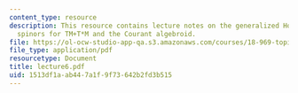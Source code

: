 ```yaml
---
content_type: resource
description: This resource contains lecture notes on the generalized Hodge star, and
  spinors for TM+T*M and the Courant algebroid.
file: https://ol-ocw-studio-app-qa.s3.amazonaws.com/courses/18-969-topics-in-geometry-dirac-geometry-fall-2006/1513df1aab447a1f9f73642b2fd3b515_lecture6.pdf
file_type: application/pdf
resourcetype: Document
title: lecture6.pdf
uid: 1513df1a-ab44-7a1f-9f73-642b2fd3b515
---
```

